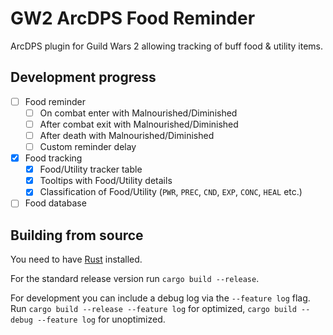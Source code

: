 # GW2 ArcDPS Food Reminder
ArcDPS plugin for Guild Wars 2 allowing tracking of buff food & utility items.

## Development progress
- [ ] Food reminder
  - [ ] On combat enter with Malnourished/Diminished
  - [ ] After combat exit with Malnourished/Diminished
  - [ ] After death with Malnourished/Diminished
  - [ ] Custom reminder delay
- [x] Food tracking
  - [x] Food/Utility tracker table
  - [x] Tooltips with Food/Utility details
  - [x] Classification of Food/Utility (`PWR`, `PREC`, `CND`, `EXP`, `CONC`, `HEAL` etc.)
- [ ] Food database

## Building from source
You need to have [Rust](https://www.rust-lang.org/learn/get-started) installed.

For the standard release version run `cargo build --release`.

For development you can include a debug log via the `--feature log` flag.
Run `cargo build --release --feature log` for optimized, `cargo build --debug --feature log` for unoptimized.
